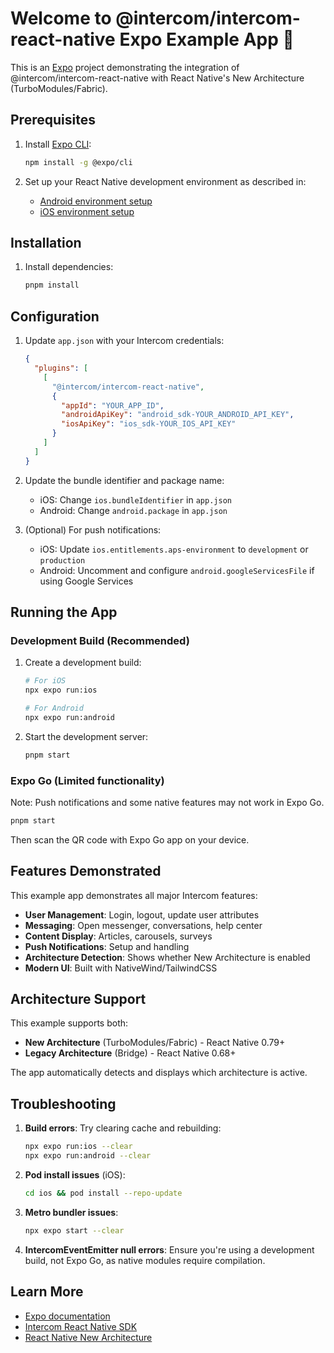# Welcome to @intercom/intercom-react-native Expo Example App 👋

This is an [Expo](https://expo.dev) project demonstrating the integration of @intercom/intercom-react-native with React Native's New Architecture (TurboModules/Fabric).

## Prerequisites

1. Install [Expo CLI](https://docs.expo.dev/get-started/installation/#installing-expo-cli):
   ```bash
   npm install -g @expo/cli
   ```

2. Set up your React Native development environment as described in:
   - [Android environment setup](https://reactnative.dev/docs/environment-setup?package-manager=yarn&guide=native&platform=android)
   - [iOS environment setup](https://reactnative.dev/docs/environment-setup?package-manager=yarn&guide=native&platform=ios)

## Installation

1. Install dependencies:
   ```bash
   pnpm install
   ```

## Configuration

1. Update `app.json` with your Intercom credentials:
   ```json
   {
     "plugins": [
       [
         "@intercom/intercom-react-native",
         {
           "appId": "YOUR_APP_ID",
           "androidApiKey": "android_sdk-YOUR_ANDROID_API_KEY",
           "iosApiKey": "ios_sdk-YOUR_IOS_API_KEY"
         }
       ]
     ]
   }
   ```

2. Update the bundle identifier and package name:
   - iOS: Change `ios.bundleIdentifier` in `app.json`
   - Android: Change `android.package` in `app.json`

3. (Optional) For push notifications:
   - iOS: Update `ios.entitlements.aps-environment` to `development` or `production`
   - Android: Uncomment and configure `android.googleServicesFile` if using Google Services

## Running the App

### Development Build (Recommended)

1. Create a development build:
   ```bash
   # For iOS
   npx expo run:ios

   # For Android
   npx expo run:android
   ```

2. Start the development server:
   ```bash
   pnpm start
   ```

### Expo Go (Limited functionality)

Note: Push notifications and some native features may not work in Expo Go.

```bash
pnpm start
```

Then scan the QR code with Expo Go app on your device.

## Features Demonstrated

This example app demonstrates all major Intercom features:

- **User Management**: Login, logout, update user attributes
- **Messaging**: Open messenger, conversations, help center
- **Content Display**: Articles, carousels, surveys
- **Push Notifications**: Setup and handling
- **Architecture Detection**: Shows whether New Architecture is enabled
- **Modern UI**: Built with NativeWind/TailwindCSS

## Architecture Support

This example supports both:
- **New Architecture** (TurboModules/Fabric) - React Native 0.79+
- **Legacy Architecture** (Bridge) - React Native 0.68+

The app automatically detects and displays which architecture is active.

## Troubleshooting

1. **Build errors**: Try clearing cache and rebuilding:
   ```bash
   npx expo run:ios --clear
   npx expo run:android --clear
   ```

2. **Pod install issues** (iOS):
   ```bash
   cd ios && pod install --repo-update
   ```

3. **Metro bundler issues**:
   ```bash
   npx expo start --clear
   ```

4. **IntercomEventEmitter null errors**: Ensure you're using a development build, not Expo Go, as native modules require compilation.

## Learn More

- [Expo documentation](https://docs.expo.dev/)
- [Intercom React Native SDK](https://github.com/intercom/intercom-react-native)
- [React Native New Architecture](https://reactnative.dev/docs/new-architecture-intro)
